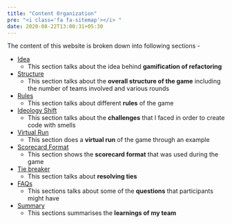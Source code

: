 ```yaml
---
title: "Content Organization"
pre: "<i class='fa fa-sitemap'></i> "
date: 2020-08-22T13:00:31+05:30
---
```


The content of this website is broken down into following sections -

+ [Idea](idea)
    - This section talks about the idea behind **gamification of refactoring**
+ [Structure](structure)
    - This section talks about the **overall structure of the game** including the number of teams involved and various rounds 
+ [Rules](rules)
    + This section talks about different **rules** of the game
+ [Ideology Shift](ideology_shift)
    + This section talks about the **challenges** that I faced in order to create code with smells  
+ [Virtual Run](virtual_run)
    + This section does a **virtual run** of the game through an example  
+ [Scorecard Format](scorecard_format)
    + This section shows the **scorecard format** that was used during the game 
+ [Tie breaker](tie_breaker)
    + This section talks about **resolving ties**     
+ [FAQs](faqs)
    + This sections talks about some of the **questions** that participants might have     
+ [Summary](faqs)
    + This sections summarises the **learnings of my team**     
